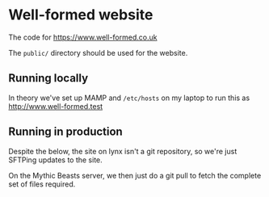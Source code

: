 # Well-formed website

The code for https://www.well-formed.co.uk

The `public/` directory should be used for the website.

## Running locally

In theory we've set up MAMP and `/etc/hosts` on my laptop to run this as
http://www.well-formed.test


## Running in production

Despite the below, the site on lynx isn't a git repository, so we're just SFTPing
updates to the site.



On the Mythic Beasts server, we then just do a git pull to fetch the complete set
of files required.
